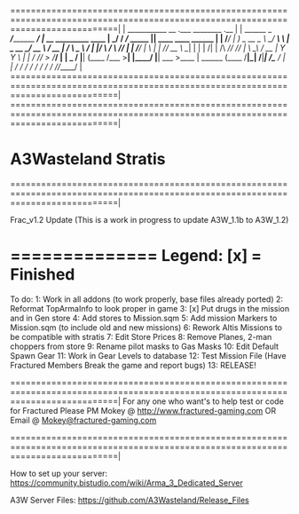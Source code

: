 =================================================================================================================================|
|         ___________                     __                           .___   ________               .__                         |
|  ______ \_   _____/___________    _____/  |_ __ _________   ____   __| _/  /  _____/_____    _____ |__| ____    ____    ______ |
| /_____/  |    __) \_  __ \__  \ _/ ___\   __\  |  \_  __ \_/ __ \ / __ |  /   \  ___\__  \  /     \|  |/    \  / ___\  /_____/ |
| /_____/  |     \   |  | \// __ \\  \___|  | |  |  /|  | \/\  ___// /_/ |  \    \_\  \/ __ \|  Y Y  \  |   |  \/ /_/  > /_____/ |
|          \___  /   |__|  (____  /\___  >__| |____/ |__|    \___  >____ |   \______  (____  /__|_|  /__|___|  /\___  /          |
|              \/               \/     \/                        \/     \/          \/     \/      \/        \//_____/           |
=================================================================================================================================|
=================================================================================================================================|
# A3Wasteland Stratis
=================================================================================================================================|

Frac_v1.2 Update
(This is a work in progress to update A3W_1.1b to A3W_1.2)

==============
Legend:
[x] = Finished
==============

To do:
1: Work in all addons (to work properly, base files already ported)
2: Reformat TopArmaInfo to look proper in game
3: [x] Put drugs in the mission and in Gen store
4: Add stores to Mission.sqm
5: Add mission Markers to Mission.sqm (to include old and new missions)
6: Rework Altis Missions to be compatible with stratis
7: Edit Store Prices
8: Remove Planes, 2-man choppers from store
9: Rename pilot masks to Gas Masks
10: Edit Default Spawn Gear
11: Work in Gear Levels to database
12: Test Mission File (Have Fractured Members Break the game and report bugs)
13: RELEASE!

=================================================================================================================================|
For any one who want's to help test or code for Fractured Please PM Mokey @ http://www.fractured-gaming.com 
OR
Email @ Mokey@fractured-gaming.com

=================================================================================================================================|

How to set up your server:
https://community.bistudio.com/wiki/Arma_3_Dedicated_Server

A3W Server Files:
https://github.com/A3Wasteland/Release_Files
